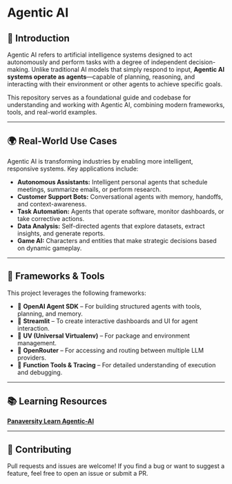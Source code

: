 # Agentic AI

## 📘 Introduction

Agentic AI refers to artificial intelligence systems designed to act autonomously and perform tasks with a degree of independent decision-making. Unlike traditional AI models that simply respond to input, **Agentic AI systems operate as agents**—capable of planning, reasoning, and interacting with their environment or other agents to achieve specific goals.

This repository serves as a foundational guide and codebase for understanding and working with Agentic AI, combining modern frameworks, tools, and real-world examples.

---

## 🌍 Real-World Use Cases

Agentic AI is transforming industries by enabling more intelligent, responsive systems. Key applications include:

- **Autonomous Assistants:** Intelligent personal agents that schedule meetings, summarize emails, or perform research.
- **Customer Support Bots:** Conversational agents with memory, handoffs, and context-awareness.
- **Task Automation:** Agents that operate software, monitor dashboards, or take corrective actions.
- **Data Analysis:** Self-directed agents that explore datasets, extract insights, and generate reports.
- **Game AI:** Characters and entities that make strategic decisions based on dynamic gameplay.

---

## 🧰 Frameworks & Tools

This project leverages the following frameworks:

- 🔹 **OpenAI Agent SDK** – For building structured agents with tools, planning, and memory.
- 🔹 **Streamlit** – To create interactive dashboards and UI for agent interaction.
- 🔹 **UV (Universal Virtualenv)** – For package and environment management.
- 🔹 **OpenRouter** – For accessing and routing between multiple LLM providers.
- 🔹 **Function Tools & Tracing** – For detailed understanding of execution and debugging.

- ---

## 📚 Learning Resources

**[Panaversity Learn Agentic-AI](https://github.com/panaversity/learn-agentic-ai/tree/main)**

---

## 🙌 Contributing

Pull requests and issues are welcome! If you find a bug or want to suggest a feature, feel free to open an issue or submit a PR.
